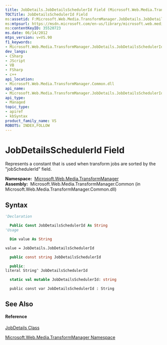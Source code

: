 ```yaml
---
title: JobDetails.JobDetailsSchedulerId Field (Microsoft.Web.Media.TransformManager)
TOCTitle: JobDetailsSchedulerId Field
ms:assetid: F:Microsoft.Web.Media.TransformManager.JobDetails.JobDetailsSchedulerId
ms:mtpsurl: https://msdn.microsoft.com/en-us/library/microsoft.web.media.transformmanager.jobdetails.jobdetailsschedulerid(v=VS.90)
ms:contentKeyID: 35520723
ms.date: 06/14/2012
mtps_version: v=VS.90
f1_keywords:
- Microsoft.Web.Media.TransformManager.JobDetails.JobDetailsSchedulerId
dev_langs:
- CSharp
- JScript
- VB
- FSharp
- c++
api_location:
- Microsoft.Web.Media.TransformManager.Common.dll
api_name:
- Microsoft.Web.Media.TransformManager.JobDetails.JobDetailsSchedulerId
api_type:
- Managed
topic_type:
- apiref
- kbSyntax
product_family_name: VS
ROBOTS: INDEX,FOLLOW
---
```


# JobDetailsSchedulerId Field

Represents a constant that is used when transform jobs are sorted by the "jobSchedulerId" field.

**Namespace:**  [Microsoft.Web.Media.TransformManager](microsoft-web-media-transformmanager-namespace.md)  
**Assembly:**  Microsoft.Web.Media.TransformManager.Common (in Microsoft.Web.Media.TransformManager.Common.dll)

## Syntax

``` vb
'Declaration

  Public Const JobDetailsSchedulerId As String
'Usage

  Dim value As String

value = JobDetails.JobDetailsSchedulerId
```

``` csharp
  public const string JobDetailsSchedulerId
```

``` c++
  public:
literal String^ JobDetailsSchedulerId
```

``` fsharp
  static val mutable JobDetailsSchedulerId: string
```

``` jscript
  public const var JobDetailsSchedulerId : String
```

## See Also

#### Reference

[JobDetails Class](jobdetails-class-microsoft-web-media-transformmanager.md)

[Microsoft.Web.Media.TransformManager Namespace](microsoft-web-media-transformmanager-namespace.md)


